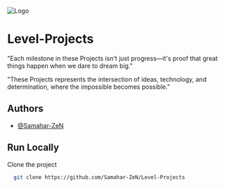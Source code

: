 
![Logo](https://img.freepik.com/free-photo/celebration-labour-day-with-3d-cartoon-portrait-working-woman_23-2151306618.jpg?semt=ais_hybrid)


# Level-Projects

"Each milestone in these Projects isn't just progress—it's proof that great things happen when we dare to dream big."

"These Projects represents the intersection of ideas, technology, and determination, where the impossible becomes possible."

## Authors

- [@Samahar-ZeN](https://www.github.com/octokatherine)


## Run Locally

Clone the project

```bash
  git clone https://github.com/Samahar-ZeN/Level-Projects
```


